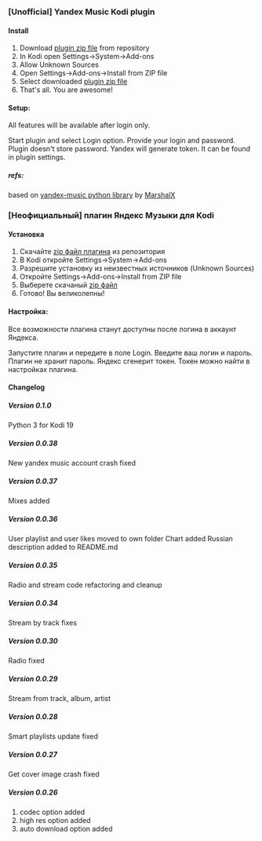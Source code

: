 ### [Unofficial] Yandex Music Kodi plugin
#### Install
1. Download [plugin zip file][plugin_zip] from repository
2. In Kodi open Settings->System->Add-ons
3. Allow Unknown Sources
4. Open Settings->Add-ons->Install from ZIP file
5. Select downloaded [plugin zip file][plugin_zip]
6. That's all. You are awesome!   

#### Setup:
All features will be available after login only.

Start plugin and select Login option.
Provide your login and password.
Plugin doesn't store password. Yandex will generate token. It can be found in plugin settings.

##### refs:
based on [yandex-music python library][ym_lib] by [MarshalX](https://github.com/MarshalX)


### [Неофициальный] плагин Яндекс Музыки для Kodi
#### Установка
1. Скачайте [zip файл плагина][plugin_zip] из репозитория
2. В Kodi откройте Settings->System->Add-ons
3. Разрешите установку из неизвестных источников (Unknown Sources)
4. Откройте Settings->Add-ons->Install from ZIP file
5. Выберете скачаный [zip файл][plugin_zip]
6. Готово! Вы великолепны!

#### Настройка:
Все возможности плагина станут доступны после логина в аккаунт Яндекса.

Запустите плагин и передите в поле Login.
Введите ваш логин и пароль.
Плагин не хранит пароль. Яндекс сгенерит токен. Токен можно найти в настройках плагина.


#### Changelog

##### Version 0.1.0
Python 3 for Kodi 19

##### Version 0.0.38
New yandex music account crash fixed 

##### Version 0.0.37
Mixes added 

##### Version 0.0.36
User playlist and user likes moved to own folder
Chart added
Russian description added to README.md

##### Version 0.0.35
Radio and stream code refactoring and cleanup

##### Version 0.0.34
Stream by track fixes

##### Version 0.0.30
Radio fixed

##### Version 0.0.29
Stream from track, album, artist

##### Version 0.0.28
Smart playlists update fixed

##### Version 0.0.27
Get cover image crash fixed 

##### Version 0.0.26
1. codec option added
2. high res option added
3. auto download option added

[plugin_zip]: https://github.com/Angel777d/kodi.plugin.yandex-music/raw/master/bin/kodi.plugin.yandex-music-0.1.0.zip
[ym_lib]: https://github.com/MarshalX/yandex-music-api
